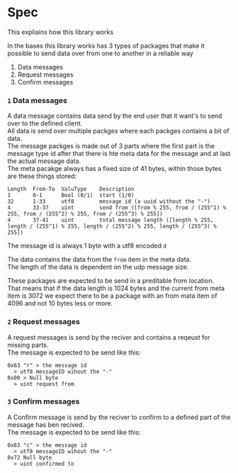 # Spec

This expliains how this library works  

In the bases this library works has 3 types of packages that make it possible to send data over from one to another in a reliable way  
1. Data messages
2. Request messages
3. Confirm messages

### `1` Data messages
A data message contains data send by the end user that it want's to send over to the defined client.  
All data is send over multiple packges where each packges contains a bit of data.  
The message packges is made out of 3 parts where the first part is the message type id after that there is hte meta data for the message and at last the actual message data.  
The meta pacakge always has a fixed size of 41 bytes, within those bytes are these things stored:
```
Length  From-To  ValuType    Description
1       0-1      Bool (0/1)  start (1/0)
32      1-33     utf8        message id (a uuid without the "-")
4       33-37    uint        send from ([from % 255, from / (255^1) % 255, from / (255^2) % 255, from / (255^3) % 255])
4       37-41    uint        total message length ([length % 255, length / (255^1) % 255, length / (255^2) % 255, length / (255^3) % 255])
```
The message id is always 1 byte with a utf8 encoded `d`

The data contains the data from the `from` item in the meta data.  
The length of the data is dependent on the udp message size.  

These packages are expected to be send in a preditable from location.  
That means that if the data length is 1024 bytes and the current from meta item is 3072 we expect there to be a package with an from mata item of 4096 and not 10 bytes less or more.  

### `2` Request messages
A request messages is send by the reciver and contains a reqeust for missing parts.  
The message is expected to be send like this:
```
0x63 "r" > the message id
  > utf8 messageID wihout the "-"
0x00 > Null byte
  > uint request from
```

### `3` Confirm messages
A Confirm message is send by the reciver to confirm to a defined part of the message has ben recived.  
The message is expected to be send like this:
```
0x63 "c" > the message id
  > utf8 messageID wihout the "-"
0x72 Null byte
  > uint confirmed to
```
